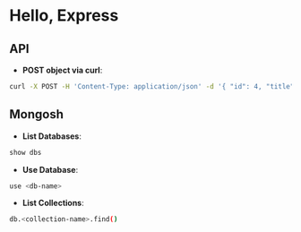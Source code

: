 # Hello, Express

## API

- **POST object via curl**:

```sh
curl -X POST -H 'Content-Type: application/json' -d '{ "id": 4, "title": "A Game of Thrones", "author": "George R.R. Martin" }' http://localhost:3000/books
```

## Mongosh

- **List Databases**:

```sh
show dbs
```

- **Use Database**:

```sh
use <db-name>
```

- **List Collections**:

```sh
db.<collection-name>.find()

```
